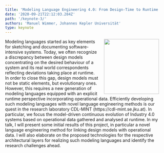 ```yaml
---
title: 'Modeling Language Engineering 4.0: From Design-Time to Runtime and Back Again'
date: '2020-09-21T22:12:03.284Z'
path: '/keynote-3/'
authors: 'Manuel Wimmer, Johannes Kepler Universität'
type: keynote
---
```


<img align="right" width="180" style="margin-left:16px;" src="https://cdl-mint.se.jku.at/wp-content/uploads/2020/06/ManuelWimmer.jpg">
Modeling languages started as key elements for sketching and documenting software-intensive systems. Today, we often recognize a discrepancy between design models concentrating on the desired behaviour of a system and its real world correspondents reflecting deviations taking place at runtime. In order to close this gap, design models must not be static elements, but evolutionary ones. However, this requires a new generation of modeling languages equipped with an explicit runtime perspective incorporating operational data. Efficiently developing such modeling languages with novel language engineering methods is our quest in the research laboratory CDL-MINT (https://cdl-mint.se.jku.at). In particular, we focus the model-driven continuous evolution of Industry 4.0 systems based on operational data gathered and analysed at runtime. In my talk, I will present some initial results of this project, in particular a novel language engineering method for linking design models with operational data. I will also elaborate on the proposed technologies for the respective architectural layers for realizing such modeling languages and identify the research challenges ahead.

